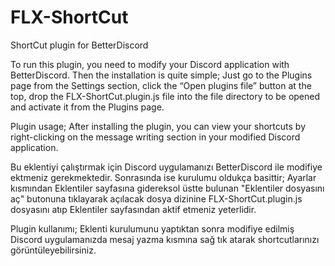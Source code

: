 # FLX-ShortCut
ShortCut plugin for BetterDiscord

To run this plugin, you need to modify your Discord application with BetterDiscord. Then the installation is quite simple; Just go to the Plugins page from the Settings section, click the “Open plugins file” button at the top, drop the FLX-ShortCut.plugin.js file into the file directory to be opened and activate it from the Plugins page. 

Plugin usage; After installing the plugin, you can view your shortcuts by right-clicking on the message writing section in your modified Discord application.

Bu eklentiyi çalıştırmak için Discord uygulamanızı BetterDiscord ile modifiye ektmeniz gerekmektedir. Sonrasında ise kurulumu oldukça basittir; Ayarlar kısmından Eklentiler sayfasına gidereksol üstte bulunan "Eklentiler dosyasını aç" butonuna tıklayarak açılacak dosya dizinine FLX-ShortCut.plugin.js dosyasını atıp Eklentiler sayfasından aktif etmeniz yeterlidir. 

Plugin kullanımı; Eklenti kurulumunu yaptıktan sonra modifiye edilmiş Discord uygulamanızda mesaj yazma kısmına sağ tık atarak shortcutlarınızı görüntüleyebilirsiniz.
